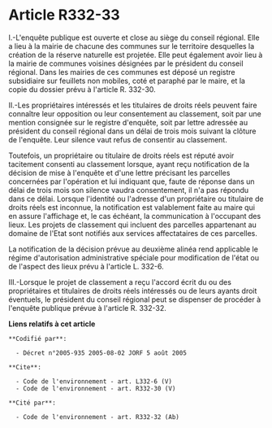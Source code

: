 # Article R332-33

I.-L'enquête publique est ouverte et close au siège du conseil régional. Elle a lieu à la mairie de chacune des communes sur
le territoire desquelles la création de la réserve naturelle est projetée. Elle peut également avoir lieu à la mairie de
communes voisines désignées par le président du conseil régional. Dans les mairies de ces communes est déposé un registre
subsidiaire sur feuillets non mobiles, coté et paraphé par le maire, et la copie du dossier prévu à l'article R. 332-30. 

II.-Les propriétaires intéressés et les titulaires de droits réels peuvent faire connaître leur opposition ou leur
consentement au classement, soit par une mention consignée sur le registre d'enquête, soit par lettre adressée au président
du conseil régional dans un délai de trois mois suivant la clôture de l'enquête. Leur silence vaut refus de consentir au
classement. 

Toutefois, un propriétaire ou titulaire de droits réels est réputé avoir tacitement consenti au classement lorsque, ayant
reçu notification de la décision de mise à l'enquête et d'une lettre précisant les parcelles concernées par l'opération et
lui indiquant que, faute de réponse dans un délai de trois mois son silence vaudra consentement, il n'a pas répondu dans ce
délai. Lorsque l'identité ou l'adresse d'un propriétaire ou titulaire de droits réels est inconnue, la notification est
valablement faite au maire qui en assure l'affichage et, le cas échéant, la communication à l'occupant des lieux. Les projets
de classement qui incluent des parcelles appartenant au domaine de l'Etat sont notifiés aux services affectataires de ces
parcelles. 

La notification de la décision prévue au deuxième alinéa rend applicable le régime d'autorisation administrative spéciale
pour modification de l'état ou de l'aspect des lieux prévu à l'article L. 332-6. 

III.-Lorsque le projet de classement a reçu l'accord écrit du ou des propriétaires et titulaires de droits réels intéressés
ou de leurs ayants droit éventuels, le président du conseil régional peut se dispenser de procéder à l'enquête publique
prévue à l'article R. 332-32.

**Liens relatifs à cet article**

	**Codifié par**:

	  - Décret n°2005-935 2005-08-02 JORF 5 août 2005

	**Cite**:

	  - Code de l'environnement - art. L332-6 (V)
	  - Code de l'environnement - art. R332-30 (V)

	**Cité par**:

	  - Code de l'environnement - art. R332-32 (Ab)
